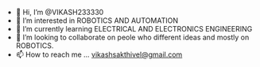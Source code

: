 - 👋 Hi, I’m @VIKASH233330
- 👀 I’m interested in ROBOTICS AND AUTOMATION
- 🌱 I’m currently learning ELECTRICAL AND ELECTRONICS ENGINEERING
- 💞️ I’m looking to collaborate on peole who different ideas and mostly on ROBOTICS.
- 📫 How to reach me ...
vikashsakthivel@gmail.com
